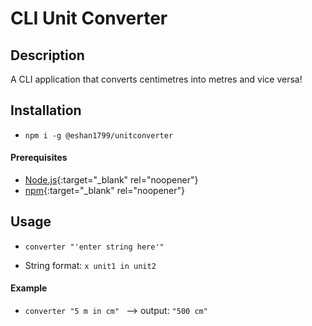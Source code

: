 # CLI Unit Converter

## Description

A CLI application that converts centimetres into metres and vice versa!

## Installation

* ```npm i -g @eshan1799/unitconverter```

#### Prerequisites
* [Node.js](https://nodejs.org/en/){:target="_blank" rel="noopener"}
* [npm](https://www.npmjs.com/get-npm){:target="_blank" rel="noopener"}

## Usage

* ```converter "'enter string here'" ```

* String format: 
```x unit1 in unit2```

#### Example
* ```converter "5 m in cm" ```
--> output: 
```"500 cm"```
